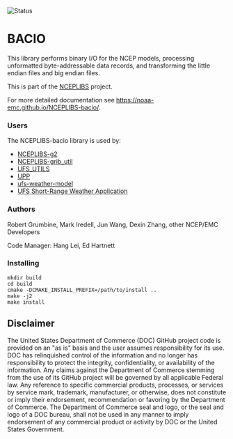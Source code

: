 ![Status](https://github.com/NOAA-EMC/NCEPLIBS-sp/workflows/Build%20and%20Test/badge.svg)

# BACIO

This library performs binary I/O for the NCEP models, processing
unformatted byte-addressable data records, and transforming the little
endian files and big endian files.

This is part of the [NCEPLIBS](https://github.com/NOAA-EMC/NCEPLIBS)
project.

For more detailed documentation see
https://noaa-emc.github.io/NCEPLIBS-bacio/.

### Users

The NCEPLIBS-bacio library is used by:
* [NCEPLIBS-g2](https://github.com/NOAA-EMC/NCEPLIBS-g2)
* [NCEPLIBS-grib_util](https://github.com/NOAA-EMC/NCEPLIBS-grib_util)
* [UFS_UTILS](https://github.com/NOAA-EMC/UFS_UTILS)
* [UPP](https://github.com/NOAA-EMC/UPP)
* [ufs-weather-model](https://github.com/ufs-community/ufs-weather-model)
* [UFS Short-Range Weather Application](https://github.com/ufs-community/ufs-srweather-app)

### Authors

Robert Grumbine, Mark Iredell, Jun Wang, Dexin Zhang, other NCEP/EMC
Developers

Code Manager: Hang Lei, Ed Hartnett

### Installing

```
mkdir build
cd build
cmake -DCMAKE_INSTALL_PREFIX=/path/to/install ..
make -j2
make install
```

## Disclaimer

The United States Department of Commerce (DOC) GitHub project code is
provided on an "as is" basis and the user assumes responsibility for
its use. DOC has relinquished control of the information and no longer
has responsibility to protect the integrity, confidentiality, or
availability of the information. Any claims against the Department of
Commerce stemming from the use of its GitHub project will be governed
by all applicable Federal law. Any reference to specific commercial
products, processes, or services by service mark, trademark,
manufacturer, or otherwise, does not constitute or imply their
endorsement, recommendation or favoring by the Department of
Commerce. The Department of Commerce seal and logo, or the seal and
logo of a DOC bureau, shall not be used in any manner to imply
endorsement of any commercial product or activity by DOC or the United
States Government.
